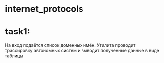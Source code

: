 # internet_protocols

# task1: 
На вход подаётся список доменных имён.
Утилита проводит трассировку автономных систем и выводит полученные данные в виде таблицы
